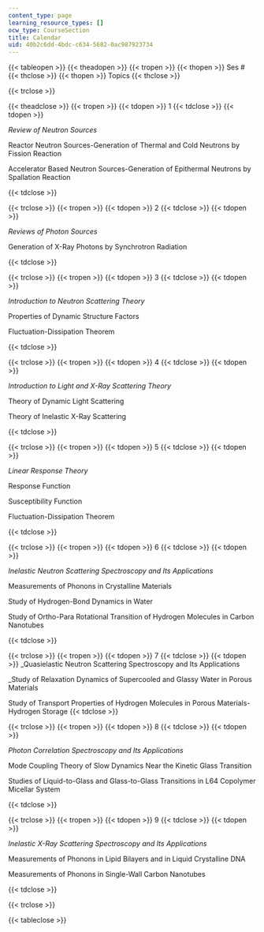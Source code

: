 ```yaml
---
content_type: page
learning_resource_types: []
ocw_type: CourseSection
title: Calendar
uid: 40b2c6dd-4bdc-c634-5682-0ac987923734
---
```


{{< tableopen >}}
{{< theadopen >}}
{{< tropen >}}
{{< thopen >}}
Ses #
{{< thclose >}}
{{< thopen >}}
Topics
{{< thclose >}}

{{< trclose >}}

{{< theadclose >}}
{{< tropen >}}
{{< tdopen >}}
1
{{< tdclose >}}
{{< tdopen >}}


_Review of Neutron Sources_

Reactor Neutron Sources-Generation of Thermal and Cold Neutrons by Fission Reaction

Accelerator Based Neutron Sources-Generation of Epithermal Neutrons by Spallation Reaction


{{< tdclose >}}

{{< trclose >}}
{{< tropen >}}
{{< tdopen >}}
2
{{< tdclose >}}
{{< tdopen >}}


_Reviews of Photon Sources_

Generation of X-Ray Photons by Synchrotron Radiation


{{< tdclose >}}

{{< trclose >}}
{{< tropen >}}
{{< tdopen >}}
3
{{< tdclose >}}
{{< tdopen >}}


_Introduction to Neutron Scattering Theory_

Properties of Dynamic Structure Factors

Fluctuation-Dissipation Theorem


{{< tdclose >}}

{{< trclose >}}
{{< tropen >}}
{{< tdopen >}}
4
{{< tdclose >}}
{{< tdopen >}}


_Introduction to Light and X-Ray Scattering Theory_

Theory of Dynamic Light Scattering

Theory of Inelastic X-Ray Scattering


{{< tdclose >}}

{{< trclose >}}
{{< tropen >}}
{{< tdopen >}}
5
{{< tdclose >}}
{{< tdopen >}}


_Linear Response Theory_

Response Function

Susceptibility Function

Fluctuation-Dissipation Theorem


{{< tdclose >}}

{{< trclose >}}
{{< tropen >}}
{{< tdopen >}}
6
{{< tdclose >}}
{{< tdopen >}}


_Inelastic Neutron Scattering Spectroscopy and Its Applications_

Measurements of Phonons in Crystalline Materials

Study of Hydrogen-Bond Dynamics in Water

Study of Ortho-Para Rotational Transition of Hydrogen Molecules in Carbon Nanotubes


{{< tdclose >}}

{{< trclose >}}
{{< tropen >}}
{{< tdopen >}}
7
{{< tdclose >}}
{{< tdopen >}}
_Quasielastic Neutron Scattering Spectroscopy and Its Applications  
  
_Study of Relaxation Dynamics of Supercooled and Glassy Water in Porous Materials  
  
Study of Transport Properties of Hydrogen Molecules in Porous Materials-Hydrogen Storage
{{< tdclose >}}

{{< trclose >}}
{{< tropen >}}
{{< tdopen >}}
8
{{< tdclose >}}
{{< tdopen >}}


_Photon Correlation Spectroscopy and Its Applications_

Mode Coupling Theory of Slow Dynamics Near the Kinetic Glass Transition

Studies of Liquid-to-Glass and Glass-to-Glass Transitions in L64 Copolymer Micellar System


{{< tdclose >}}

{{< trclose >}}
{{< tropen >}}
{{< tdopen >}}
9
{{< tdclose >}}
{{< tdopen >}}


_Inelastic X-Ray Scattering Spectroscopy and Its Applications_

Measurements of Phonons in Lipid Bilayers and in Liquid Crystalline DNA

Measurements of Phonons in Single-Wall Carbon Nanotubes


{{< tdclose >}}

{{< trclose >}}

{{< tableclose >}}